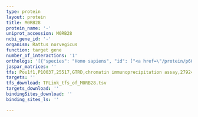 ```yaml
---
type: protein
layout: protein
title: M0RB28
protein_name: '-'
uniprot_accession: M0RB28
ncbi_gene_id: '-'
organism: Rattus norvegicus
function: target gene
number_of_interactions: '1'
orthologs: '[{"species": "Homo sapiens", "id": ["<a href=\"/protein/p60866\">P60866</a>"]}, {"species": "Mus musculus", "id": ["<a href=\"/protein/p60867\">P60867</a>"]}, {"species": "Caenorhabditis elegans", "id": ["<a href=\"/protein/q8wqa8\">Q8WQA8</a>"]}, {"species": "Drosophila melanogaster", "id": ["<a href=\"/protein/p55828\">P55828</a>"]}, {"species": "Saccharomyces cerevisiae", "id": ["<a href=\"/protein/p38701\">P38701</a>"]}]'
jaspar_matrices: ''
tfs: Pou1f1,P10037,25517,GTRD,chromatin immunoprecipitation assay,27924024%5Buid%5D,No
targets: ''
tfs_download: TFLink_tfs_of_M0RB28.tsv
targets_download: ''
bindingSites_download: ''
binding_sites_ls: ''

---
```

